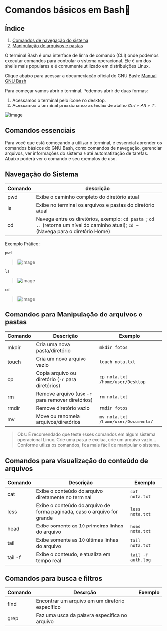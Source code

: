 # Comandos básicos em Bash🐧

## Índice
1. [Comandos de navegação do sistema](#Navegação-do-Sistema)
2. [Manipulação de arquivos e pastas](#Manipulação-de-arquivos-e-pastas)

O terminal Bash é uma interface de linha de comando (CLI) onde podemos executar comandos para controlar o sistema operacional. Ele é um dos shells mais populares e é comumente utilizado em distribuições Linux.

Clique abaixo para acessar a documentação oficial do GNU Bash:
[Manual GNU Bash](https://www.gnu.org/software/bash/manual/bash.html)

Para começar vamos abrir o terminal. Podemos abrir de duas formas:
1. Acessamos o terminal pelo ícone no desktop.
2. Acessamos o terminal pressionando as teclas de atalho _Ctrl + Alt + T_.

![image](https://github.com/user-attachments/assets/96317331-2bce-4091-977f-187af0ab36cb)

## Comandos essenciais

Para você que está começando a utilizar o terminal, é essencial aprender os comandos básicos do GNU Bash, como comandos de navegação, gerenciar arquivos, ver informações do sistema e até automatização de tarefas. Abaixo poderá ver o comando e seu exemplos de uso.

## Navegação do Sistema 

| Comando      | descrição |
| ----------- | ----------- |
| pwd | Exibe o caminho completo do diretório atual  | 
| ls  | Exibe no terminal os arquivos e pastas do diretório atual |
| cd | Navega entre os diretórios, exemplo: `cd pasta `; `cd ..` (retorna um nível do caminho atual); `cd ~` (Navega para o diretório Home) |

Exemplo Prático:

`pwd`
> ![image](https://github.com/user-attachments/assets/c41b0791-e2cc-4a6f-b799-1be4d6d17f3f)

`ls`
> ![image](https://github.com/user-attachments/assets/405abe07-f298-4074-8992-fb55d5939ae1)

`cd`
> ![image](https://github.com/user-attachments/assets/77b0e59f-0d78-40bc-9e96-c7225197d181)

## Comandos para Manipulação de arquivos e pastas

| Comando | Descrição | Exemplo |
|--------|-----------|---------|
| mkdir | Cria uma nova pasta/diretório | `mkdir fotos` |
| touch | Cria um novo arquivo vazio | `touch nota.txt` |
| cp | Copia arquivo ou diretório (`-r` para diretórios) | `cp nota.txt /home/user/Desktop` |
| rm | Remove arquivo (use `-r` para remover diretórios) | `rm nota.txt` |
| rmdir | Remove diretório vazio | `rmdir fotos` |
| mv | Move ou renomeia arquivos/diretórios | `mv nota.txt /home/user/Documents/` |

> Obs: É recomendado que teste esses comandos em algum sistema operacional Linux. Crie uma pasta e exclua, crie um arquivo vazio... Conforme utliza os comandos, fica mais fácil de manipular o sistema.

## Comandos para visualização do conteúdo de arquivos

| Comando | Descrição | Exemplo |
| --------| --------- | ------- |
| cat     | Exibe o conteúdo do arquivo diretamente no terminal | `cat nota.txt` |
| less    | Exibe o conteúdo do arquivo de forma paginada, caso o arquivo for grande | `less nota.txt` |
| head    | Exibe somente as 10 primeiras linhas do arquivo | `head nota.txt` |
| tail    | Exibe somente as 10 últimas linhas do arquivo | `tail nota.txt` |
| tail -f | Exibe o conteudo, e atualiza em tempo real | `tail -f auth.log` |

## Comandos para busca e filtros 

| Comando | Descrção | Exemplo |
| ------- | -------- | ------- |
| find    | Encontrar um arquivo em um diretório específico |
| grep    | Faz uma usca da palavra específica no arquivo |
